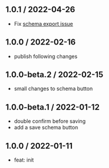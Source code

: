 ## 1.0.1 / 2022-04-26

- Fix [schema export issue](https://github.com/fe-lce/lowcode-engine/issues/367)

## 1.0.0 / 2022-02-16

- publish following changes

## 1.0.0-beta.2 / 2022-02-15

- small changes to schema button

## 1.0.0-beta.1 / 2022-01-12

- double confirm before saving
- add a save schema button

## 1.0.0 / 2022-01-11

- feat: init

